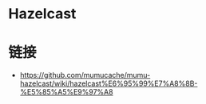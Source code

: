 # Hazelcast

# 链接

- https://github.com/mumucache/mumu-hazelcast/wiki/hazelcast%E6%95%99%E7%A8%8B-%E5%85%A5%E9%97%A8
